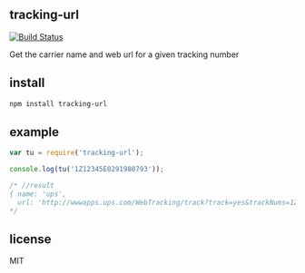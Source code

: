 tracking-url
------------

[![Build Status](https://travis-ci.org/wankdanker/node-tracking-url.svg)](https://travis-ci.org/wankdanker/node-tracking-url)

Get the carrier name and web url for a given tracking number

install
-------

```bash
npm install tracking-url
```

example
-------

```js
var tu = require('tracking-url');

console.log(tu('1Z12345E0291980793'));

/* //result
{ name: 'ups',
  url: 'http://wwwapps.ups.com/WebTracking/track?track=yes&trackNums=1Z12345E0291980793' }
*/

```

license
-------

MIT
